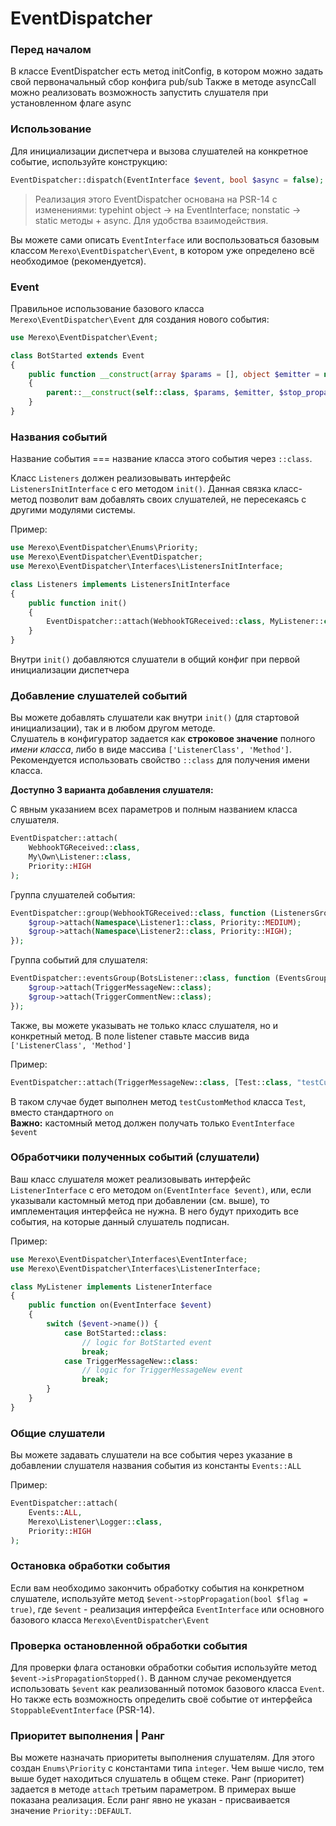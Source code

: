 # EventDispatcher

### Перед началом
В классе EventDispatcher есть метод initConfig, в котором можно задать свой первоначальный сбор конфига pub/sub
Также в методе asyncCall можно реализовать возможность запустить слушателя при установленном флаге async

### Использование
Для инициализации диспетчера и вызова слушателей на конкретное событие, используйте конструкцию:
```php
EventDispatcher::dispatch(EventInterface $event, bool $async = false);
```
>Реализация этого EventDispatcher основана на PSR-14 с изменениями: 
>typehint object -> на EventInterface; nonstatic -> static методы + async. Для удобства взаимодействия.

Вы можете сами описать ```EventInterface``` или воспользоваться базовым классом 
```Merexo\EventDispatcher\Event```, в котором уже определено всё необходимое (рекомендуется).
### Event
Правильное использование базового класса ```Merexo\EventDispatcher\Event``` для создания нового события:
```php
use Merexo\EventDispatcher\Event;

class BotStarted extends Event
{
    public function __construct(array $params = [], object $emitter = null, bool $stop_propagation = false)
    {
        parent::__construct(self::class, $params, $emitter, $stop_propagation);
    }
}
```

### Названия событий
Название события === название класса этого события через ```::class```.

Класс ```Listeners``` должен реализовывать интерфейс ```ListenersInitInterface``` с его методом ```init()```. 
Данная связка класс-метод позволит вам добавлять своих слушателей, не пересекаясь с другими модулями системы.

Пример:
```php
use Merexo\EventDispatcher\Enums\Priority;
use Merexo\EventDispatcher\EventDispatcher;
use Merexo\EventDispatcher\Interfaces\ListenersInitInterface;

class Listeners implements ListenersInitInterface
{
    public function init()
    {
        EventDispatcher::attach(WebhookTGReceived::class, MyListener::class, Priority::HIGH);
    }
}
```
Внутри ```init()``` добавляются слушатели в общий конфиг при первой инициализации диспетчера
### Добавление слушателей событий
Вы можете добавлять слушатели как внутри ```init()``` (для стартовой инициализации), так и в любом другом методе.  
Слушатель в конфигуратор задается как **строковое значение** полного *имени класса*, 
либо в виде массива ```['ListenerClass', 'Method']```.  
Рекомендуется использовать свойство ```::class``` для получения имени класса. 

**Доступно 3 варианта добавления слушателя:**

С явным указанием всех параметров и полным названием класса слушателя. 
```php
EventDispatcher::attach(
    WebhookTGReceived::class, 
    My\Own\Listener::class, 
    Priority::HIGH
);
```
Группа слушателей события:
```php
EventDispatcher::group(WebhookTGReceived::class, function (ListenersGroup $group) {
    $group->attach(Namespace\Listener1::class, Priority::MEDIUM);
    $group->attach(Namespace\Listener2::class, Priority::HIGH);
});
```

Группа событий для слушателя:
```php
EventDispatcher::eventsGroup(BotsListener::class, function (EventsGroup $group) {
    $group->attach(TriggerMessageNew::class);
    $group->attach(TriggerCommentNew::class);
});
```

Также, вы можете указывать не только класс слушателя, но и конкретный метод. В поле listener ставьте массив вида ```['ListenerClass', 'Method']```  

Пример:
```php
EventDispatcher::attach(TriggerMessageNew::class, [Test::class, "testCustomMethod"]);
```
В таком случае будет выполнен метод ```testCustomMethod``` класса ```Test```, вместо стандартного ```on```  
**Важно:** кастомный метод должен получать только ```EventInterface $event```

### Обработчики полученных событий (слушатели)
Ваш класс слушателя может реализовывать интерфейс ```ListenerInterface``` с его методом ```on(EventInterface $event)```, или, если указывали кастомный метод при добавлении (см. выше), то имплементация интерфейса не нужна. В него будут приходить все события, на которые данный слушатель подписан.  

Пример:
```php
use Merexo\EventDispatcher\Interfaces\EventInterface;
use Merexo\EventDispatcher\Interfaces\ListenerInterface;

class MyListener implements ListenerInterface
{
    public function on(EventInterface $event)
    {
        switch ($event->name()) {
            case BotStarted::class:
                // logic for BotStarted event
                break;
            case TriggerMessageNew::class:
                // logic for TriggerMessageNew event
                break;
        }
    }
}
```
### Общие слушатели
Вы можете задавать слушатели на все события через указание в добавлении слушателя названия события из константы ```Events::ALL```  

Пример:
```php
EventDispatcher::attach(
    Events::ALL, 
    Merexo\Listener\Logger::class, 
    Priority::HIGH
);
```
### Остановка обработки события
Если вам необходимо закончить обработку события на конкретном слушателе, используйте метод ```$event->stopPropagation(bool $flag = true)```, где ```$event``` - реализация интерфейса ```EventInterface``` или основного базового класса ```Merexo\EventDispatcher\Event```
### Проверка остановленной обработки события
Для проверки флага остановки обработки события используйте метод ```$event->isPropagationStopped()```. В данном случае рекомендуется использовать ```$event``` как реализованный потомок базового класса ```Event```. Но также есть возможность определить своё событие от интерфейса ```StoppableEventInterface``` (PSR-14).
### Приоритет выполнения | Ранг
Вы можете назначать приоритеты выполнения слушателям. Для этого создан ```Enums\Priority``` с константами типа ```integer```. Чем выше число, тем выше будет находиться слушатель в общем стеке. Ранг (приоритет) задается в методе ```attach``` третьим параметром. В примерах выше показана реализация. Если ранг явно не указан - присваивается значение ```Priority::DEFAULT```.